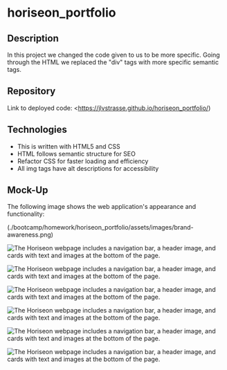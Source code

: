 # horiseon_portfolio

## Description

In this project we changed the code given to us to be more specific.  Going through the HTML we replaced  the "div" tags with more specific semantic tags.  

## Repository

Link to deployed code:  <https://jlvstrasse.github.io/horiseon_portfolio/)

## Technologies

 - This is written with HTML5 and CSS 
 - HTML follows semantic structure for SEO
 - Refactor CSS for faster loading and efficiency
 - All img tags have alt descriptions for accessibility

## Mock-Up

The following image shows the web application's appearance and functionality:

(./bootcamp/homework/horiseon_portfolio/assets/images/brand-awareness.png)

![The Horiseon webpage includes a navigation bar, a header image, and cards with text and images at the bottom of the page.](./bootcamp/homework/horiseon_portfolio/assets/images/cost-management.png)

![The Horiseon webpage includes a navigation bar, a header image, and cards with text and images at the bottom of the page.](./bootcamp/homework/horiseon_portfolio/assets/images/digital-marketing-meeting.jpg)

![The Horiseon webpage includes a navigation bar, a header image, and cards with text and images at the bottom of the page.](./bootcamp/homework/horiseon_portfolio/assets/images/lead-generation.png)

![The Horiseon webpage includes a navigation bar, a header image, and cards with text and images at the bottom of the page.](./bootcamp/homework/horiseon_portfolio/assets/images/online-reputation-management.jpg)

![The Horiseon webpage includes a navigation bar, a header image, and cards with text and images at the bottom of the page.](./bootcamp/homework/horiseon_portfolio/assets/images/search-engine-optimization.jpg)

![The Horiseon webpage includes a navigation bar, a header image, and cards with text and images at the bottom of the page.](./bootcamp/homework/horiseon_portfolio/assets/images/social-media-marketing.jpg)
